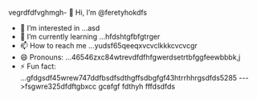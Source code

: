 vegrdfdfvghmgh- 👋 Hi, I’m @feretyhokdfs
- 👀 I’m interested in ...asd
- 🌱 I’m currently learning ...hfdshtgfbfgtrger
- 📫 How to reach me ...yudsf65qeeqxvcvclkkkcvcvcgr
- 😄 Pronouns: ...46546zxc84wtrevdfdfhfgwerdsetrtbfggfeewbbbk,j
- ⚡ Fun fact: ...gfdgsdf45wrew747ddfbsdfsdthgffsdbgfgf43htrrhhrgsdfds5285
--->fsgwre325dfdftgbxcc
gcвfgf
fdthyh
fffdsdfds
